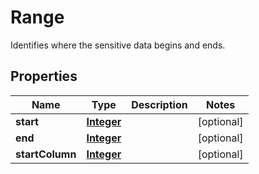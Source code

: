 

# Range

Identifies where the sensitive data begins and ends.

## Properties

| Name | Type | Description | Notes |
|------------ | ------------- | ------------- | -------------|
|**start** | [**Integer**](Integer.md) |  |  [optional] |
|**end** | [**Integer**](Integer.md) |  |  [optional] |
|**startColumn** | [**Integer**](Integer.md) |  |  [optional] |




